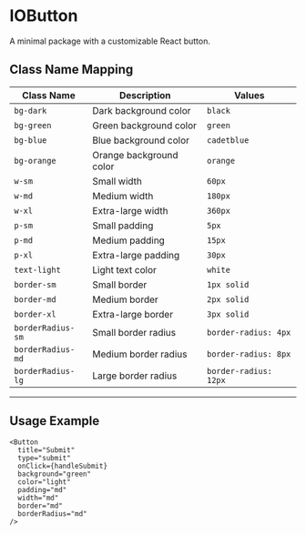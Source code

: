 # IOButton

A minimal package with a customizable React button.

## Class Name Mapping

| **Class Name**    | **Description**         | **Values**            |
| ----------------- | ----------------------- | --------------------- |
| `bg-dark`         | Dark background color   | `black`               |
| `bg-green`        | Green background color  | `green`               |
| `bg-blue`         | Blue background color   | `cadetblue`           |
| `bg-orange`       | Orange background color | `orange`              |
| `w-sm`            | Small width             | `60px`                |
| `w-md`            | Medium width            | `180px`               |
| `w-xl`            | Extra-large width       | `360px`               |
| `p-sm`            | Small padding           | `5px`                 |
| `p-md`            | Medium padding          | `15px`                |
| `p-xl`            | Extra-large padding     | `30px`                |
| `text-light`      | Light text color        | `white`               |
| `border-sm`       | Small border            | `1px solid`           |
| `border-md`       | Medium border           | `2px solid`           |
| `border-xl`       | Extra-large border      | `3px solid`           |
| `borderRadius-sm` | Small border radius     | `border-radius: 4px`  |
| `borderRadius-md` | Medium border radius    | `border-radius: 8px`  |
| `borderRadius-lg` | Large border radius     | `border-radius: 12px` |

---

## Usage Example

```tsx
<Button
  title="Submit"
  type="submit"
  onClick={handleSubmit}
  background="green"
  color="light"
  padding="md"
  width="md"
  border="md"
  borderRadius="md"
/>
```
